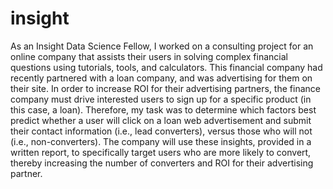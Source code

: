 # insight

As an Insight Data Science Fellow, I worked on a consulting project for an online company that assists their users in solving complex financial questions using tutorials, tools, and calculators. This financial company had recently partnered with a loan company, and was advertising for them on their site. In order to increase ROI for their advertising partners, the finance company must drive interested users to sign up for a specific product (in this case, a loan). Therefore, my task was to determine which factors best predict whether a user will click on a loan web advertisement and submit their contact information (i.e., lead converters), versus those who will not (i.e., non-converters). The company will use these insights, provided in a written report, to specifically target users who are more likely to convert, thereby increasing the number of converters and ROI for their advertising partner.
